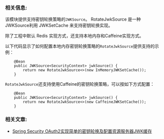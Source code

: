 ### 相关信息:

该模块提供支持密钥轮换策略的`JWKSource`。 RotateJwkSource 是一种JWKSource利用 JWKSetCache 来支持密钥轮换实现。

除了工程中默认 Redis 实现方式，还支持本地内存和Caffeine实现方式。

以下代码显示了如何配置本地内存密钥轮换策略的`RotateJwkSource`提供支持的示例：

```
    @Bean
    public JWKSource<SecurityContext> jwkSource() {
        return new RotateJwkSource<>(new InMemoryJWKSetCache());
    }
```

`RotateJwkSource`还支持使用Caffeine的密钥轮换策略，可以按如下方式配置：

```
    @Bean
    public JWKSource<SecurityContext> jwkSource() {
        return new RotateJwkSource<>(new CaffeineJWKSetCache());
    }
```

### 相关文章:

- [Spring Security OAuth2实现简单的密钥轮换及配置资源服务器JWK缓存](https://relive27.github.io/blog/jwk-cache-and-rotate-key)
